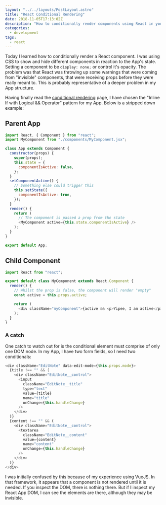 ```yaml
---
layout: "../../layouts/PostLayout.astro"
title: "React Conditional Rendering"
date: 2018-11-05T17:13:02Z
description: "How to conditionally render components using React in your app"
categories:
  - development
tags:
  - react
---
```


Today I learned how to conditionally render a React component. I was using CSS to show and hide different components in reaction to the App's state. Setting a component to be `display: none;` or control it's opacity. The problem was that React was throwing up some warnings that were coming from "invisible" components, that were receiving props before they were really meant to. This is probably representative of a deeper problem in my App structure.

Having finally read the [conditional rendering](https://reactjs.org/docs/conditional-rendering.html) page, I have chosen the "Inline If with Logical && Operator" pattern for my App. Below is a stripped down example:

## Parent App

```javascript
import React, { Component } from "react";
import MyComponent from "./components/MyComponent.jsx";

class App extends Component {
  constructor(props) {
    super(props);
    this.state = {
      componentIsActive: false,
    };
  }
  setComponentActive() {
    // Something else could trigger this
    this.setState({
      componentIsActive: true,
    });
  }
  render() {
    return (
      // The component is passed a prop from the state
      <MyComponent active={this.state.componentIsActive} />
    );
  }
}

export default App;
```

<!--more-->

## Child Component

```javascript
import React from "react";

export default class MyComponent extends React.Component {
  render() {
    // Whilst the prop is false, the component will render "empty"
    const active = this.props.active;

    return (
      <div className="myComponent">{active && <p>Yipee, I am active</p>}</div>
    );
  }
}
```

### A catch

One catch to watch out for is the conditional element must comprise of only one DOM node. In my App, I have two form fields, so I need two conditionals:

```javascript
<div className="EditNote" data-edit-mode={this.props.mode}>
  {title !== "" && (
    <div className="EditNote__control">
      <input
        className="EditNote__title"
        type="text"
        value={title}
        name="title"
        onChange={this.handleChange}
      />
    </div>
  )}
  {content !== "" && (
    <div className="EditNote__control">
      <textarea
        className="EditNote__content"
        value={content}
        name="content"
        onChange={this.handleChange}
      />
    </div>
  )}
</div>
```

I was initially confused by this because of my experience using VueJS. In that framework, it appears that a component is not rendered until it is needed. If you inspect the DOM, there is nothing there. But if I inspect my React App DOM, I can see the elements are there, although they may be invisible.
